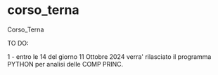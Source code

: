 # corso_terna
Corso_Terna

TO DO:

1 - entro le 14 del giorno 11 Ottobre 2024 verra' rilasciato il programma PYTHON per analisi delle COMP PRINC. 
